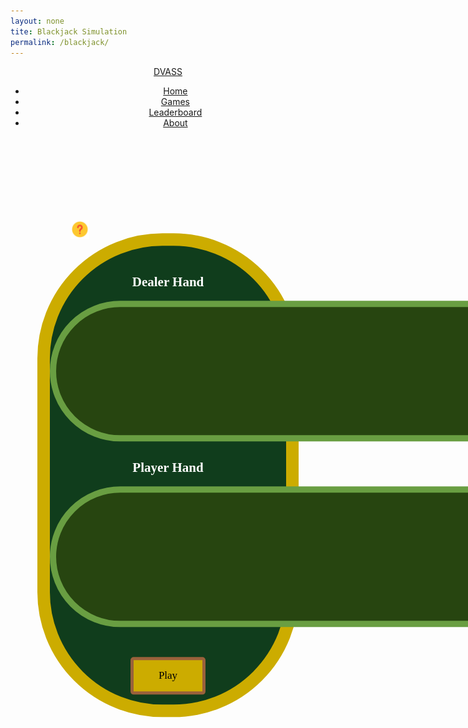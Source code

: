 ```yaml
---
layout: none
tite: Blackjack Simulation
permalink: /blackjack/
---
```

<style>
    .big_ol_cont {
        justify-content:center;
        width: 75%;
        transform:translateY(10%);
        margin:auto;
        border:20px solid;
        border-color:#ccac00;
        border-radius:200px;
        background-color: #103d1c;
        color:white;
        font-family:serif;
    }

    .card_table_d {
        width: 1000px;
        height: 225px;
        border: 10px solid;
        border-radius: 150px;
        border-color: #699e42;
        background-color: #274510;
        padding:20px;
        justify-content:center;
        text-align:center;
        font-size:16px;
    }

    .card_table_p {
        width: 1000px;
        height: 225px;
        border: 10px solid;
        border-radius: 150px;
        border-color: #699e42;
        background-color: #274510;
        padding:20px;
        justify-content:center;
        text-align:center;
        font-size:16px;
    }

    .select_table {
        margin:auto;
        text-align:center;
        justify-content:center;
        padding:5px;
        font-family:serif;
    }

    .db_input {
        justify-content:center;
        margin:auto;
        border: 5px solid;
        border-radius: 10px;
        background-color:white;
    }

    .select_button {
        margin:auto;
        text-align:center;
        justify-content:center;
        border: 5px solid;
        border-radius:5px;
        border-color:#9a613b;
        width:120px;
        height:60px;
        background-color:#ccac00;
        font-size:17px;
        font-family:serif;
    }

    .modal {
        position: fixed;
        top: 50%;
        left: 50%;
        transform: translate(-50%, -50%) scale(0);
        transition: 200ms ease-in-out;
        border: 1px solid black;
        border-radius: 10px;
        z-index: 10;
        background-color: white;
        width: 500px;
        max-width: 80%;
    }

    .modal.active {
        transform: translate(-50%, -50%) scale(1);
    }

    .modal-header {
        padding: 10px 15px;
        display: flex;
        justify-content: space-between;
        align-items: center;
        border-bottom: 1px solid black;
    }

    ..modal-header .title {
        font-size: 1.25rem;
        font-weight: bold;
        color: black;
        text-align: center;
    }

    .modal-header .close-button {
        cursor: pointer;
        border: none;
        outline: none;
        background: none;
        font-size: 1.25rem;
        font-weight: bold;
    }

    .modal-body {
        padding: 10px 15px;
    }

    #overlay {
        position: fixed;
        opacity: 0;
        top: 0;
        left: 0;
        right: 0;
        bottom: 0;
        background-color: rgba(0, 0, 0, ,5);
        transition: 200ms ease-in-out;
        pointer-events: none;
    }

    #overlay.active {
        pointer-events: all;
        opacity: 1;
    }

    table { margin: auto }

    .question_btn {
        background: none;
        border: none;
    }

</style>

<html>
<link rel="stylesheet" type="text/css" href="{{ site.baseurl }}/index.css">
<div>
    <header>
        <a href="{{ site.baseurl }}/index" class="logo">DVASS</a>
        <ul>
            <li><a href="{{ site.baseurl }}/index">Home</a></li>
            <li><a href="{{ site.baseurl }}/games">Games</a></li>
            <li><a href="{{ site.baseurl }}/leaderboard">Leaderboard</a></li>
            <li><a href="{{ site.baseurl }}/about">About</a></li>
        </ul>
    </header>
</div>
<body>
    <button class="question_btn" data-modal-target="#modal"><img src="https://github.com/SRIHITAKOTT1213/DVASS/blob/master/images/question.png?raw=true" width="30" height="30" style="transform:translate(300%, 300%);"></button>
        <div class="modal" id="modal">
            <div class="modal-header">
                <div class="title">Black Jack Instructions</div>
                <button data-close-button class="close-button">&times;</button>
            </div>
            <div class="modal-body">
                <ol>
                    <li><b>Objective:</b> The objective of blackjack is to have a hand value closer to 21 than the dealer's hand value, without exceeding 21.</li>
                    <li><b>Card Values:</b> In blackjack, numbered cards (2-10) are worth their face value, face cards (J, Q, K) are worth 10, and an Ace can be worth either 1 or 11, depending on what benefits the player the most.</li>
                    <li><b>Player's Choices:</b></li>
                        <ul>
                            <li> Hit: Request an additional card to increase the hand value.</li>
                            <li>Stay: Decline any more cards and keep the current hand value.</li>
                        </ul>
                    <li><b>Determining the Winner:</b> Once the dealer has completed their turn, the hands are compared to determine the winner. The following outcomes are possible:</li>
                        <ul>
                            <li>If the player's hand value exceeds 21, they lose the round.</li>
                            <li>If the dealer's hand value exceeds 21, the player wins.</li>
                        </ul>
                </ol>
            </div>
        </div>
        <div id="overlay"></div>
    <div class="big_ol_cont">
        <br>
        <div style="text-align:center;justify-content:center">
            <h2>Dealer Hand</h2>
            <table id="dealer_card_table" class="card_table_d">
                <tr id="dealer_cards">
                </tr>
            </table>
            <h2>Player Hand</h2>
            <table id="dealer_card_table" class="card_table_p">
                <tr id="player_cards">
                </tr>
            </table>
        </div>
        <div id="buttons" style="margin:auto;text-align:center;justify-content:center">
            <br>
            <div id="result_text"></div>
            <br>
            <button id="hit_button" class="select_button" style="display:none" onclick="buttonHit()">Hit</button><br><button id="stay_button" class="select_button" style="display:none" onclick="stay()">Stay</button>
            <button id="play_again" class="select_button" style="display:block" onclick="gameStart()">Play</button><button id="finish_game" class="select_button" style="display:none" onclick="record()">Finish and Submit Score</button>
            <input id="username_input" class="db_input" type="text" style="display:none"><button id="submit_button" class="select_button" style="display:none" onclick="submitInfo()">Submit</button>
        </div>
        <br>
    </div>
</body>
</html>

<script> 
    const dealerRow = document.getElementById("dealer_cards");
    const playerRow = document.getElementById("player_cards");
    const hitButton = document.getElementById("hit_button");
    const stayButton = document.getElementById("stay_button");
    const playButton = document.getElementById("play_again");
    const finishButton = document.getElementById("finish_game");
    const usernameInput = document.getElementById("username_input");
    const resultBox = document.getElementById("result_text");
    const submitButton = document.getElementById("submit_button");
   
    const openModalButtons = document.querySelectorAll('[data-modal-target]');
    const closeModalButtons = document.querySelectorAll('[data-close-button]');
    const overlay = document.getElementById('overlay');

    const blackjackRead = "http://127.0.0.1:8086/api/blackjack/";
    const blackjackCreate = "http://127.0.0.1:8086/api/blackjack/create";
    const blackjackUpdate = "http://127.0.0.1:8086/api/blackjack/update";
    const readOptions = {method: 'GET', mode: 'cors', cache: 'default', credentials: 'omit', headers: {'Content-Type': 'application/json'}};

    openModalButtons.forEach(button => {
        button.addEventListener('click', () => {
            const modal = document.querySelector(button.dataset.modalTarget)
            openModal(modal)
        })
    })

    overlay.addEventListener('click', () => {
        const modals = document.querySelectorAll('.modal.active')
        modals.forEach(modal => {
            closModal(modal)
        })
    })

    closeModalButtons.forEach(button => {
        button.addEventListener('click', () => {
            const modal = button.closest('.modal')
            closeModal(modal)
        })
    })

    function openModal(modal) {
        if (modal == null) return
        modal.classList.add('active')
        overlay.classList.add('active')
    }

    function closeModal(modal) {
        if (modal == null) return
        modal.classList.remove('active')
        overlay.classList.remove('active')
    }


    // card class
    class Card {
        constructor(suit, val) {
            this.suit = suit;
            this.value = val;
            if (val == 11) {
                this.kind = "Ace";
            } else if (val == 12) {
                this.kind = "Jack";
            } else if (val == 13) {
                this.kind = "Queen";
            } else if (val == 14) {
                this.kind = "King";
            } else {
                this.kind = String(val);
            }
        };
        cshow() {
            return this.kind + " of " + this.suit;
        };
        adjustAce() {
            if (this.kind == "Ace") {
                this.value = 1;
            }
        };
    };

    // card test
    var tcard = new Card("Spades", 3);
    console.log(tcard.cshow());

    // deck class
    class Deck {
        constructor() {
            this.cards = [];
            this.build()
        }
        build() {
            const suits = ["Spades", "Hearts", "Diamonds", "Clubs"];
            for (let s in suits) {
                for (let v = 2; v < 15; v++) {
                    this.cards.push(new Card(suits[s], v));
                }
            }
        };
        shuffle() {
            for (var i = this.cards.length - 1; i > 0; i--) {
                var j = Math.floor(Math.random() * (i + 1));
                var temp = this.cards[i];
                this.cards[i] = this.cards[j];
                this.cards[j] = temp;
            }
        }
        draw() {
            return this.cards.pop();
        }
    };

    // deck test
    var tdeck = new Deck();
    tdeck.shuffle();
    console.log(tdeck.cards);

    function givePlayerCard(card) {
        const newCard = document.createElement("td");
        const newCardImage = document.createElement("img");
        newCardImage.src = "{{ site.baseurl }}/images/blackjack/" + card.kind + card.suit + ".png";
        newCardImage.width = "100";
        newCardImage.height = "150";
        console.log(newCardImage.src); 
        newCard.appendChild(newCardImage);
        playerRow.appendChild(newCard);
    };

    function giveDealerCard(card) {
        if (card != "face_down") {
            const newCard = document.createElement("td");
            const newCardImage = document.createElement("img");
            newCardImage.src = "{{ site.baseurl }}/images/blackjack/" + card.kind + card.suit + ".png";
            newCardImage.width = "100";
            newCardImage.height = "150"; 
            newCard.appendChild(newCardImage);
            dealerRow.appendChild(newCard);
        } else {
            const newCard = document.createElement("td");
            const newCardImage = document.createElement("img");
            newCardImage.src = "{{ site.baseurl }}/images/blackjack/facedown_card.png";
            newCardImage.width = "100";
            newCardImage.height = "150";
            newCard.appendChild(newCardImage);
            //newCard.innerHTML = "Face-Down Card";
            newCard.id = "facedown_card";
            dealerRow.appendChild(newCard);
        }
    };

    //initiating globals
    var currentStreak = 0;
    var playerHand = [];
    var dealerHand = [];
    var deck = new Deck();
    var d2 = "secret";

    function gameStart() {
        hitButton.style = "display:none";
        stayButton.style = "display:none";
        playButton.style = "display:none";
        finishButton.style = "display:none";
        usernameInput.style = "display:none";
        submitButton.style = "display:none";
        resultBox.innerHTML = "";
        playerHand = [];
        dealerHand = [];
        dealerRow.innerHTML = "";
        playerRow.innerHTML = "";
        deck = new Deck();
        deck.shuffle();

        console.log("Initial draws:"); // giving the initial draws
        var d1 = dealerHit();
        giveDealerCard(d1);
        console.log("The dealer draws: " + d1);
        var p1 = playerHit()
        console.log("You receive: " + p1);
        givePlayerCard(p1);
        d2 = dealerHit();
        giveDealerCard("face_down");
        console.log("The dealer draws a face-down card...");
        var p2 = playerHit();
        console.log("You receive: " + p2);
        givePlayerCard(p2)
        console.log(playerHand);
        if (takesum(playerHand) == 21) { // instant player win on blackjack potentially
            if (takesum(dealerHand) != 21) {
                console.log("WOW! A blackjack! You win!");
                win();
                return;
            } else {
                console.log("Both you and the dealer have blackjack. It's a push! Your streak stays the same.");
                fpush();
                return;
            }
        };
        console.log("--------------------------------")
        console.log("Dealer's hand: " + d1 + ", ???")
        playerTurn() // once player turn finishes, the dealer turn occurs
    };

    function takesum(hand) {
        let sm = 0;
        for (let i = 0; i < hand.length; i++) {
            var pcard = hand[i];
            if (pcard.value > 11) {
                sm = sm + 10;
            } else {
                sm = sm + pcard.value;
            };
        };
        if (sm > 21) {
            for (let i = 0; i < hand.length; i++) {
                var pcard = hand[i];
                if (pcard.value == 11) {
                    pcard.adjustAce();
                    return takesum(hand);
                };
            };
        };
        console.log(sm)
        return sm
    };

    function playerHit() {
        var res = deck.draw();
        if ((res.value == 11) && (takesum(playerHand) + 11 > 21)) { // adjusting ace if it would break
            res.adjustAce();
        };
        playerHand.push(res);
        return res
    }

    function buttonHit() {
        var res = deck.draw();
        if ((res.value == 11) && (takesum(playerHand) + 11 > 21)) { // adjusting ace if it would break
            res.adjustAce();
        };
        playerHand.push(res);
        givePlayerCard(res);
        playerTurn();
    }

    function dealerHit() {
        var res = deck.draw();
        if ((res.value == 11) && (takesum(dealerHand) + 11 > 21)) { // adjusting ace if it would break
            res.adjustAce();
        };
        dealerHand.push(res);
        return res
    }

    function handDisplay(hand) {
        var disp_hand = [];
        for (let i = 0; i < hand.length; i++) {
            var thisCard = hand[i];
            var shown = thisCard.kind + " of " + thisCard.suit;
            disp_hand.push(shown);
        };
        return disp_hand;
    };

    function playerTurn() {
        console.log("Your hand: " + String(handDisplay(playerHand)));
        if (takesum(playerHand) > 21) {
            console.log("You break! You lose.");
            lose();
            return
        };
        hitButton.style = "display:block";
        stayButton.style = "display:block";
    }

    var faceDownRem = 'placeholder';

    function stay() {
        hitButton.style = "display:none";
        stayButton.style = "display:none";
        console.log("Dealer's hand: " + String(handDisplay(dealerHand)));
        faceDownRem = document.getElementById("facedown_card");
        faceDownRem.remove();
        giveDealerCard(dealerHand[1]);
        dealerTurn();
    }

    function dealerTurn() {
        if (takesum(dealerHand) > 16) {
            console.log("The dealer stays.");
        } else {
            var dealDraw = dealerHit();
            giveDealerCard(dealDraw);
            if (takesum(dealerHand) > 21) {
                console.log("The dealer breaks! You win.");
                win();
                return;
            }
            dealerTurn();
            return;
        };
        if (takesum(playerHand) > takesum(dealerHand)) {
            console.log("Congratulations! You won with a hand worth " + String(takesum(playerHand)) + "!");
            win();
        } else if (takesum(dealerHand) > takesum(playerHand)) {
            console.log("Too bad! You lost to the dealer's hand, worth "  + String(takesum(dealerHand)) + "!");
            lose();
        } else {
            console.log("It's a push! You keep your streak.");
            fpush();
        };
        return
    }

    function win() {
        hitButton.style = "display:none";
        stayButton.style = "display:none";
        currentStreak += 1;
        resultBox.innerHTML = "Congratulations! You won.";
        playButton.innerHTML = "Play Again";
        playButton.style = "display:block";
        finishButton.style = "display:block";
        return
    }
    function lose() {
        hitButton.style = "display:none";
        stayButton.style = "display:none";
        currentStreak = 0;
        resultBox.innerHTML = "Oh no! You lost.";
        playButton.innerHTML = "Play Again";
        playButton.style = "display:block";
        return
    }

    function fpush() {
        hitButton.style = "display:none";
        stayButton.style = "display:none";
        resultBox.innerHTML = "It's a push! You keep your streak.";
        playButton.innerHTML = "Play Again";
        playButton.style = "display:block";
        finishButton.style = "display:block";
        return
    }

    function record() {
        finishButton.style = "display:none";
        usernameInput.style = "display:block";
        resultBox.innerHTML = "Input a username for the leaderboard. (Current Streak: " + String(currentStreak) + ")";
        submitButton.style = "display:block";
        console.log(String(currentStreak));
    }

    function submitInfo() {
        var unInput = usernameInput.value;
        if (unInput.length > 20) {
            resultBox.innerHTML = "That username is too long! Please keep your username within 20 characters.";
            return;
        };
        usernameInput.style = "display:none";
        submitButton.style = "display:none";
        var scoreInput = currentStreak;
        var place = 1;
        console.log(unInput, scoreInput);
        fetch(blackjackRead, readOptions)
            // new fetch to update
            .then(response => {
            // response error handler
            if (response.status !== 200) {
                var errorMsg = 'Database response error: ' + response.status;
                console.log(errorMsg);
                resultBox.innerHTML = String(errorMsg);
                return;
            }
            response.json().then(data => {
                var testCopy = [...data];
                var testEnd = testCopy.length;
                for (var i = 0; i < testEnd; i++) {
                    var user = testCopy[i];
                    //determining place on the leaderboard based on new score
                    if (user['streak'] >= scoreInput) {
                        place++;
                    };
                    if ((user['username'] == unInput) && (user['streak'] < scoreInput)) {
                        // if the user achieved a new record, the user with that username is updated
                        console.log("User found: " + user['username']);
                        var body = {
                            'id':user['id'],
                            'username':user['username'],
                            'streak':scoreInput
                        };
                        var putOptions = {method: 'PUT', body: JSON.stringify(body), headers: {'Content-Type':'application/json', 'Authorization': 'Bearer my-token'}};
                        console.log(body);
                        fetch(blackjackUpdate, putOptions)
                            .then(response => {
                                if (response.status !== 200) {
                                    var errorMsg = 'Database response error: ' + response.status;
                                    console.log(errorMsg);
                                    resultBox.innerHTML = String(errorMsg);
                                }
                                response.json().then(data => {
                                    console.log(data);
                                    resultBox.innerHTML = "Congratulations! You've submitted a new record to the leaderboard. You're now #" + String(place) + " on the leaderboard!";
                                });
                            })
                        return;
                        break;
                    } else if (user['username'] == unInput) {
                        console.log("User found: " + user['username']);
                        resultBox.innerHTML = 'The user "' + user['username'] + '" already has a faster record!';
                        return;
                        break;
                    } else if (i == (testEnd - 1)) {
                        // if the user is submitting for the first time
                        var body = {
                            'username':unInput,
                            'streak':scoreInput
                        };
                        var postOptions = {method: 'POST', body: JSON.stringify(body), headers: {'Content-Type':'application/json', 'Authorization': 'Bearer my-token'}};
                        console.log(body);
                        fetch(blackjackCreate, postOptions)
                            .then(response => {
                                if (response.status !== 200) {
                                    var errorMsg = 'Database response error: ' + response.status;
                                    console.log(errorMsg);
                                    resultBox.innerHTML = String(errorMsg);
                                }
                                response.json().then(data => {
                                    console.log(data);
                                    resultBox.innerHTML = "Congratulations! You've submitted a new record to the leaderboard. You're now #" + String(place) + " on the leaderboard!";
                                })
                            })
                        return;
                        break;
                    }
                };
                return;
            })
        })
    }
</script>